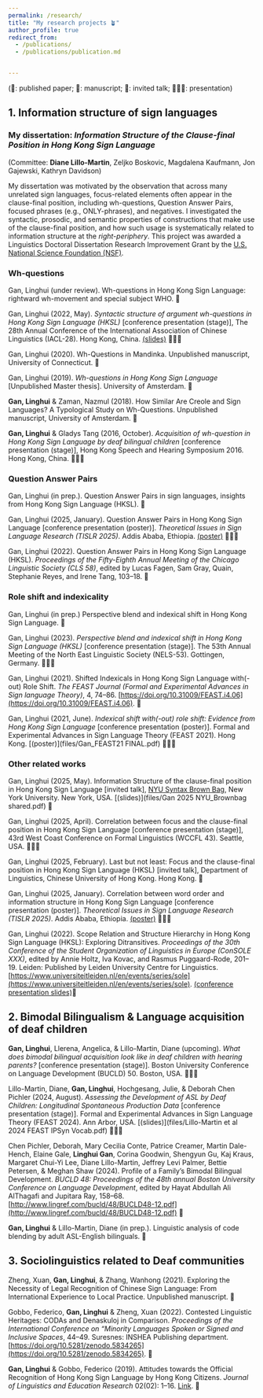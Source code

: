```yaml
---
permalink: /research/
title: "My research projects 🪴"
author_profile: true
redirect_from: 
  - /publications/
  - /publications/publication.md


---
```

(📄: published paper; 📝: manuscript; 💬: invited talk; 👩🏻‍🏫: presentation)

## 1. Information structure of sign languages 
### My dissertation: *Information Structure of the Clause-final Position in Hong Kong Sign Language* 
(Committee: **Diane Lillo-Martin**, Zeljko Boskovic, Magdalena Kaufmann, Jon Gajewski, Kathryn Davidson)

My dissertation was motivated by the observation that across many unrelated sign languages, focus-related elements often appear in the clause-final position, including wh-questions, Question Answer Pairs, focused phrases (e.g., ONLY-phrases), and negatives. I investigated the syntactic, prosodic, and semantic properties of constructions that make use of the clause-final position, and how such usage is systematically related to information structure at the *right-periphery*. This project was awarded a Linguistics Doctoral Dissertation Research Improvement Grant by the [U.S. National Science Foundation (NSF)](https://www.nsf.gov/funding/opportunities/ling-ddri-linguistics-program-doctoral-dissertation-research).


### Wh-questions  
Gan, Linghui (under review). Wh-questions in Hong Kong Sign Language: rightward wh-movement and special subject WHO. 📝

Gan, Linghui (2022, May). *Syntactic structure of argument wh-questions in Hong Kong Sign Language (HKSL)* [conference presentation (stage)], The 28th Annual Conference of the International Association of Chinese Linguistics (IACL-28). Hong Kong, China. [(slides)](files/Gan_IACL_28_slides(full).pdf) 👩🏻‍🏫

Gan, Linghui (2020). Wh-Questions in Mandinka. Unpublished manuscript, University of Connecticut. 📝

Gan, Linghui (2019). *Wh-questions in Hong Kong Sign Language* [Unpublished Master thesis]. University of Amsterdam. 📝

**Gan, Linghui** & Zaman, Nazmul (2018). How Similar Are Creole and Sign Languages? A Typological Study on Wh-Questions. Unpublished manuscript, University of Amsterdam. 📝

**Gan, Linghui** & Gladys Tang (2016, October). *Acquisition of wh-question in Hong Kong Sign Language by deaf bilingual children* [conference presentation (stage)], Hong Kong Speech and Hearing Symposium 2016. Hong Kong, China. 👩🏻‍🏫 

### Question Answer Pairs  
Gan, Linghui (in prep.). Question Answer Pairs in sign languages, insights from Hong Kong Sign Language (HKSL). 📝

Gan, Linghui (2025, January). Question Answer Pairs in Hong Kong Sign Language [conference presentation (poster)]. *Theoretical Issues in Sign Language Research (TISLR 2025)*. Addis Ababa, Ethiopia. [(poster)](files/Gan_QAP-TISLR.pdf) 👩🏻‍🏫

Gan, Linghui (2022). Question Answer Pairs in Hong Kong Sign Language (HKSL). *Proceedings of the Fifty-Eighth Annual Meeting of the Chicago Linguistic Society (CLS 58)*, edited by Lucas Fagen, Sam Gray, Quain, Stephanie Reyes, and Irene Tang, 103–18. 📄


### Role shift and indexicality  
Gan, Linghui (in prep.) Perspective blend and indexical shift in Hong Kong Sign Language. 📝

Gan, Linghui (2023). *Perspective blend and indexical shift in Hong Kong Sign Language (HKSL)* [conference presentation (stage)]. The 53th Annual Meeting of the North East Linguistic Society (NELS-53). Gottingen, Germany. 👩🏻‍🏫

Gan, Linghui (2021). Shifted Indexicals in Hong Kong Sign Language with(-out) Role Shift. *The FEAST Journal (Formal and Experimental Advances in Sign language Theory)*, 4, 74–86.
[https://doi.org/10.31009/FEAST.i4.06](https://doi.org/10.31009/FEAST.i4.06). 📄

Gan, Linghui (2021, June). *Indexical shift with(-out) role shift: Evidence from Hong Kong Sign Language* [conference presentation (poster)]. Formal and Experimental Advances in Sign Language Theory (FEAST 2021). Hong Kong. [(poster)](files/Gan_FEAST21 FINAL.pdf) 👩🏻‍🏫

### Other related works
Gan, Linghui (2025, May). Information Structure of the clause-final position in Hong Kong Sign Language [invited talk], [NYU Syntax Brown Bag](https://sites.google.com/a/nyu.edu/nyusyntaxbrownbag/), New York University. New York, USA. [(slides)](files/Gan 2025 NYU_Brownbag shared.pdf) 💬

Gan, Linghui (2025, April). Correlation between focus and the clause-final position in Hong Kong Sign Language [conference presentation (stage)], 43rd West Coast Conference on Formal Linguistics (WCCFL 43). Seattle, USA. 👩🏻‍🏫

Gan, Linghui (2025, February). Last but not least: Focus and the clause-final position in Hong Kong Sign Language (HKSL) [invited talk], Department of Linguistics, Chinese University of Hong Kong. Hong Kong. 💬

Gan, Linghui (2025, January). Correlation between word order and information structure in Hong Kong Sign Language [conference presentation (poster)]. *Theoretical Issues in Sign Language Research (TISLR 2025)*. Addis Ababa, Ethiopia. [(poster)](files/Gan_WO_TISLR.pdf) 👩🏻‍🏫

Gan, Linghui (2022). Scope Relation and Structure Hierarchy in Hong Kong Sign Language (HKSL): Exploring Ditransitives. *Proceedings of the 30th Conference of the Student Organization of Linguistics in Europe (ConSOLE XXX)*, edited by Annie Holtz, Iva Kovac, and Rasmus Puggaard-Rode, 201–19. Leiden: Published by Leiden University Centre for Linguistics. [https://www.universiteitleiden.nl/en/events/series/sole](https://www.universiteitleiden.nl/en/events/series/sole). [(conference presentation slides)](files/Gan_ConSOLE_slides.pdf)📄


## 2. Bimodal Bilingualism & Language acquisition of deaf children 
**Gan, Linghui**, Llerena, Angelica, & Lillo-Martin, Diane (upcoming). *What does bimodal bilingual acquisition look like in deaf children with hearing parents?* [conference presentation (stage)]. Boston University Conference on Language Development (BUCLD) 50. Boston, USA. 👩🏻‍🏫

Lillo-Martin, Diane, **Gan, Linghui**, Hochgesang, Julie, & Deborah Chen Pichler (2024, August). *Assessing the Development of ASL by Deaf Children: Longitudinal Spontaneous Production Data* [conference presentation (stage)]. Formal and Experimental Advances in Sign Language Theory (FEAST 2024). Ann Arbor, USA. [(slides)](files/Lillo-Martin et al 2024 FEAST IPSyn Vocab.pdf) 👩🏻‍🏫

Chen Pichler, Deborah, Mary Cecilia Conte, Patrice Creamer, Martin Dale-Hench, Elaine Gale, **Linghui Gan**, Corina Goodwin, Shengyun Gu, Kaj Kraus, Margaret Chui-Yi Lee, Diane Lillo-Martin, Jeffrey Levi Palmer, Bettie Petersen, & Meghan Shaw (2024). Profile of a Family’s Bimodal Bilingual Development. *BUCLD 48: Proceedings of the 48th annual Boston University Conference on Language Development*, edited by Hayat Abdullah Ali AlThagafi and Jupitara Ray, 158–68. [http://www.lingref.com/bucld/48/BUCLD48-12.pdf](http://www.lingref.com/bucld/48/BUCLD48-12.pdf) 📄

**Gan, Linghui** & Lillo-Martin, Diane (in prep.). Linguistic analysis of code blending by adult ASL-English bilinguals. 📝 

## 3. Sociolinguistics related to Deaf communities 
Zheng, Xuan, **Gan, Linghui**, & Zhang, Wanhong (2021). Exploring the Necessity of Legal Recognition of Chinese Sign Language: From International Experience to Local Practice. Unpublished manuscript. 📝

Gobbo, Federico, **Gan, Linghui** & Zheng, Xuan (2022). Contested Linguistic Heritages: CODAs and Denaskuloj in Comparison. *Proceedings of the International Conference on “Minority Languages Spoken or Signed and Inclusive Spaces*, 44–49. Suresnes: INSHEA Publishing department. [https://doi.org/10.5281/zenodo.5834265](https://doi.org/10.5281/zenodo.5834265). 📄

**Gan, Linghui** & Gobbo, Federico (2019). Attitudes towards the Official Recognition of Hong Kong Sign Language by Hong Kong Citizens. *Journal of Linguistics and Education Research* 02(02): 1–16. [Link](https://hdl.handle.net/11245.1/87570616-d0c4-42f0-a4b5-4b08bad93643). 📄

